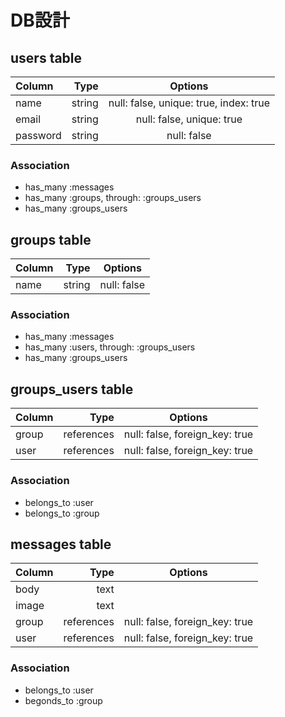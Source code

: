 # DB設計

## users table
|Column|Type|Options|
|:-----------|------------:|:------------:|
|name|string|null: false, unique: true, index: true|
|email|string|null: false, unique: true|
|password|string|null: false|
### Association
  - has_many :messages
  - has_many :groups, through: :groups_users
  - has_many :groups_users

## groups table
|Column|Type|Options|
|:-----------|------------:|:------------:|
|name|string|null: false|
### Association
  - has_many :messages
  - has_many :users, through: :groups_users
  - has_many :groups_users

## groups_users table
|Column|Type|Options|
|:-----------|------------:|:------------:|
|group|references|null: false, foreign_key: true|
|user|references|null: false, foreign_key: true|
### Association
  - belongs_to :user
  - belongs_to :group

## messages table
|Column|Type|Options|
|:-----------|------------:|:------------:|
|body|text||
|image|text||
|group|references|null: false, foreign_key: true|
|user|references|null: false, foreign_key: true|
### Association
  - belongs_to :user
  - begonds_to :group

